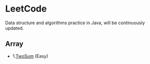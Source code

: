 # LeetCode
Data structure and algorithms practice in Java, will be continuously updated.
## Array
* 1.[TwoSum](src/main/java/com/github/xdshent/leetcode/array/TwoSumSolution.java) (Easy)